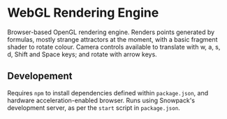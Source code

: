 # WebGL Rendering Engine

Browser-based OpenGL rendering engine. Renders points generated by formulas,
mostly strange attractors at the moment, with a basic fragment shader to
rotate colour. Camera controls available to translate with w, a, s, d, Shift
and Space keys; and rotate with arrow keys.

## Developement

Requires `npm` to install dependencies defined within `package.json`, and
hardware acceleration-enabled browser. Runs using Snowpack's development
server, as per the `start` script in `package.json`.
